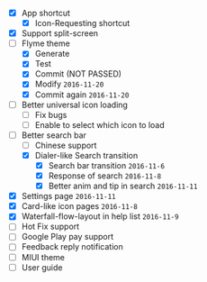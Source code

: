 - [x] App shortcut
    - [x] Icon-Requesting shortcut
- [x] Support split-screen
- [ ] Flyme theme
    - [x] Generate
    - [x] Test
    - [x] Commit (NOT PASSED)
    - [x] Modify `2016-11-20`
    - [x] Commit again `2016-11-20`
- [ ] Better universal icon loading
    - [ ] Fix bugs
    - [ ] Enable to select which icon to load
- [ ] Better search bar
    - [ ] Chinese support
    - [x] Dialer-like Search transition
        - [x] Search bar transition `2016-11-6`
        - [x] Response of search `2016-11-8`
        - [x] Better anim and tip in search `2016-11-11`
- [x] Settings page `2016-11-11`
- [x] Card-like icon pages `2016-11-8`
- [x] Waterfall-flow-layout in help list `2016-11-9`
- [ ] Hot Fix support
- [ ] Google Play pay support
- [ ] Feedback reply notification
- [ ] MIUI theme
- [ ] User guide 